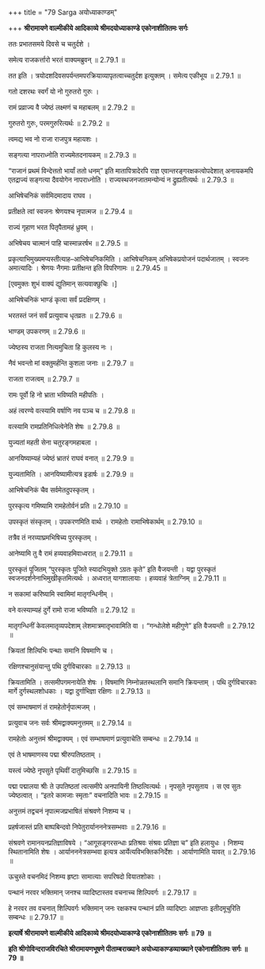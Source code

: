 +++
title = "79 Sarga अयोध्याकाण्डम्"

+++
**श्रीरामायणे वाल्मीकीये आदिकाव्ये श्रीमदयोध्याकाण्डे एकोनाशीतितमः सर्गः**

ततः प्रभातसमये दिवसे च चतुर्दशे ।

समेत्य राजकर्त्तारो भरतं वाक्यमब्रुवन् ॥ 2.79.1 ॥

तत इति । त्रयोदशदिवसपर्यन्तमपरक्रियाव्यापृतत्वाच्चतुर्दश इत्युक्तम् । समेत्य एकीभूय ॥ 2.79.1 ॥

गतो दशरथः स्वर्गं यो नो गुरुतरो गुरुः ।

रामं प्रव्राज्य वै ज्येष्ठं लक्ष्मणं च महाबलम् ॥ 2.79.2 ॥

गुरुतरो गुरुः, परमगुरुरित्यर्थः ॥ 2.79.2 ॥

त्वमद्य भव नो राजा राजपुत्र महायशः ।

सङ्गत्या नापराध्नोति राज्यमेतदनायकम् ॥ 2.79.3 ॥

“राजानं प्रथमं विन्देत्ततो भार्यां ततो धनम्” इति मातापित्रादेरपि राज्ञ एवान्तरङ्गरक्षकत्वोपदेशात् अनायकमपि एतद्राज्यं सङ्गत्या दैवयोगेन नापराध्नोति । राज्यस्थजनजातमन्योन्यं न द्रुह्यतीत्यर्थः ॥ 2.79.3 ॥

आभिषेचनिकं सर्वमिदमादाय राघव ।

प्रतीक्षते त्वां स्वजनः श्रेणयश्च नृपात्मज ॥ 2.79.4 ॥

राज्यं गृहाण भरत पितृपैतामहं ध्रुवम् ।

अभिषेचय चात्मानं पाहि चास्मान्नरर्षभ ॥ 2.79.5 ॥

प्रकृत्याभिमुख्यमप्यस्तीत्याह–आभिषेचनिकमिति । आभिषेचनिकम् अभिषेकप्रयोजनं पदार्थजातम् । स्वजनः अमात्यादिः । श्रेणयः नैगमाः प्रतीक्षन्त इति विपरिणामः ॥ 2.79.45 ॥

\[एवमुक्तः शुभं वाक्यं द्युतिमान् सत्यवाक्छुचिः ।\]

आभिषेचनिकं भाण्डं कृत्वा सर्वं प्रदक्षिणम् ।

भरतस्तं जनं सर्वं प्रत्युवाच धृतव्रतः ॥ 2.79.6 ॥

भाण्डम् उपकरणम् ॥ 2.79.6 ॥

ज्येष्ठस्य राजता नित्यमुचिता हि कुलस्य नः ।

नैवं भवन्तो मां वक्तुमर्हन्ति कुशला जनाः ॥ 2.79.7 ॥

राजता राजत्वम् ॥ 2.79.7 ॥

रामः पूर्वो हि नो भ्राता भविष्यति महीपतिः ।

अहं त्वरण्ये वत्स्यामि वर्षाणि नव पञ्च च ॥ 2.79.8 ॥

वत्स्यामि रामप्रतिनिधित्वेनेति शेषः ॥ 2.79.8 ॥

युज्यतां महती सेना चतुरङ्गमहाबला ।

आनयिष्याम्यहं ज्येष्ठं भ्रातरं राघवं वनात् ॥ 2.79.9 ॥

युज्यतामिति । आनयिष्यामीत्यत्र इडार्षः ॥ 2.79.9 ॥

आभिषेचनिकं चैव सर्वमेतदुपस्कृतम् ।

पुरस्कृत्य गमिष्यामि रामहेतोर्वनं प्रति ॥ 2.79.10 ॥

उपस्कृतं संस्कृतम् । उपकरणमिति वार्थः । रामहेतोः रामाभिषेकार्थम् ॥ 2.79.10 ॥

तत्रैव तं नरव्याघ्रमभिषिच्य पुरस्कृतम् ।

आनेष्यामि तु वै रामं हव्यवाहमिवाध्वरात् ॥ 2.79.11 ॥

पुरस्कृतं पूजितम् “पुरस्कृतः पूजिते स्यादभियुक्ते ऽग्रतः कृते” इति वैजयन्ती । यद्वा पुरस्कृतं स्वजनदर्शनेनाभिमुखीकृतमित्यर्थः । अध्वरात् यागशालायाः । हव्यवाहं त्रेताग्निम् ॥ 2.79.11 ॥

न सकामां करिष्यामि स्वामिमां मातृगन्धिनीम् ।

वने वत्स्याम्यहं दुर्गे रामो राजा भविष्यति ॥ 2.79.12 ॥

मातृगन्धिनीं केवलमातृव्यपदेशाम् लेशमात्रमातृभावामिति वा । “गन्धोलेशे महीगुणे” इति वैजयन्ती ॥ 2.79.12 ॥

क्रियतां शिल्पिभिः पन्थाः समानि विषमाणि च ।

रक्षिणश्चानुसंयान्तु पथि दुर्गविचारकाः ॥ 2.79.13 ॥

क्रियतामिति । तत्समीपगमनायेति शेषः । विषमाणि निम्नोन्नतस्थलानि समानि क्रियन्ताम् । पथि दुर्गविचारकाः मार्गे दुर्गस्थलशोधकाः । यद्वा दुर्गाभिज्ञा रक्षिणः ॥ 2.79.13 ॥

एवं सम्भाषमाणं तं रामहेतोर्नृपात्मजम् ।

प्रत्युवाच जनः सर्वः श्रीमद्वाक्यमनुत्तमम् ॥ 2.79.14 ॥

रामहेतोः अनुत्तमं श्रीमद्वाक्यम् । एवं सम्भाषमाणं प्रत्युवाचेति सम्बन्धः ॥ 2.79.14 ॥

एवं ते भाषमाणस्य पद्मा श्रीरुपतिष्ठताम् ।

यस्त्वं ज्येष्ठे नृपसुते पृथिवीं दातुमिच्छसि ॥ 2.79.15 ॥

पद्मा पद्मालया श्रीः ते उपतिष्ठतां त्वत्समीपे अनपायिनी तिष्ठत्वित्यर्थः । नृपसुते नृपसुताय । स एव सुतः ज्येष्ठत्वात् । “इतरे कामजाः स्मृताः” वचनादिति भावः ॥ 2.79.15 ॥

अनुत्तमं तद्वचनं नृपात्मजप्रभाषितं संश्रवणे निशम्य च ।

प्रहर्षजास्तं प्रति बाष्पबिन्दवो निपेतुरार्यानननेत्रसम्भवाः ॥ 2.79.16 ॥

संश्रवणे रामानयनप्रतिज्ञाविषये । “आगूसङ्गरसन्धाः प्रतिश्रवः संश्रवः प्रतिज्ञा च” इति हलायुधः । निशम्य स्थितानामिति शेषः । आर्यानननेत्रसम्भवा इत्यत्र आर्येत्यविभक्तिकनिर्देशः । आर्याणामिति यावत् ॥ 2.79.16 ॥

ऊचुस्ते वचनमिदं निशम्य हृष्टाः सामात्याः सपरिषदो वियातशोकाः ।

पन्थानं नरवर भक्तिमान् जनश्च व्यादिष्टास्तव वचनाच्च शिल्पिवर्गः ॥ 2.79.17 ॥

हे नरवर तव वचनात् शिल्पिवर्गः भक्तिमान् जनः रक्षकश्च पन्थानं प्रति व्यादिष्टाः आज्ञप्ताः इतीदमूचुरिति सम्बन्धः ॥ 2.79.17 ॥

**इत्यार्षे श्रीरामायणे वाल्मीकीये आदिकाव्ये श्रीमदयोध्याकाण्डे एकोनाशीतितमः सर्गः ॥ 79 ॥**

**इति श्रीगोविन्दराजविरचिते श्रीरामायणभूषणे पीताम्बराख्याने अयोध्याकाण्डव्याख्याने एकोनाशीतितमः सर्गः ॥ 79 ॥**
